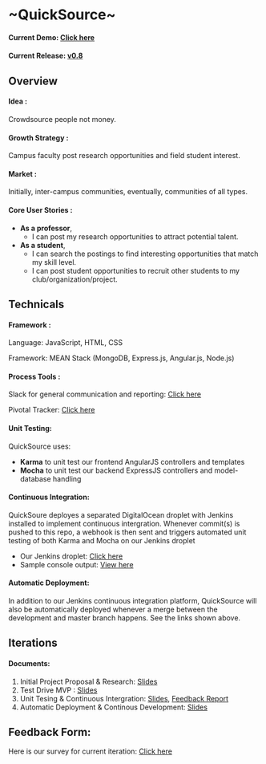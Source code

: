 # ~QuickSource~
#### Current Demo: [Click here](http://45.55.134.189/#!/)
#### Current Release: [v0.8](https://github.com/CS370-soft-eng-practicum/QuickSource/releases/tag/0.8)

## Overview
#### Idea : 
Crowdsource people not money. 

#### Growth Strategy :
Campus faculty post research opportunities and field student interest.

#### Market :
Initially, inter-campus communities,
eventually, communities of all types. 

#### Core User Stories :
* **As a professor**, 
	- I can post my research opportunities to attract potential talent. 
* **As a student**, 
	- I can search the postings to find interesting opportunities that match my skill level. 
	- I can post student opportunities to recruit other students to my club/organization/project. 

## Technicals
#### Framework :
Language: JavaScript, HTML, CSS

Framework: MEAN Stack (MongoDB, Express.js, Angular.js, Node.js)

#### Process Tools :
Slack for general communication and reporting:
[Click here](https://datcoco.slack.com/messages)
  
Pivotal Tracker:
[Click here](https://www.pivotaltracker.com/n/projects/1276086)

#### Unit Testing:
QuickSource uses:

- **Karma** to unit test our frontend AngularJS controllers and templates 
- **Mocha** to unit test our backend ExpressJS controllers and model-database handling

#### Continuous Integration:
QuickSoure deployes a separated DigitalOcean droplet with Jenkins installed to implement continuous intergration. Whenever commit(s) is pushed to this repo, a webhook is then sent and triggers automated unit testing of both Karma and Mocha on our Jenkins droplet

- Our Jenkins droplet: [Click here](http://45.55.134.189:8080/)
- Sample console output: [View here](https://www.dropbox.com/s/5a4wq5lve83pi5k/Jenkin%20Continuous%20Intergration%20Console%20Output.txt?dl=0)

#### Automatic Deployment:

In addition to our Jenkins continuous integration platform, QuickSource will also be automatically deployed whenever a merge between the development and master branch happens. See the links shown above.

## Iterations

#### Documents:
1. Initial Project Proposal & Research: [Slides](https://d1b10bmlvqabco.cloudfront.net/attach/i4uq9at93sz401/hzag30i2dmv63a/i6mlmfzsnslx/First_Pitch.pdf)
2. Test Drive MVP : [Slides](https://d1b10bmlvqabco.cloudfront.net/attach/i4uq9at93sz401/hzag30i2dmv63a/i7gkax1hu6vi/Second_Pitch.pdf)
3. Unit Tesing & Continuous Intergration: [Slides](https://d1b10bmlvqabco.cloudfront.net/attach/i4uq9at93sz401/hzag30i2dmv63a/i80enyxitmci/Third_Pitch.pdf), [Feedback Report](https://d1b10bmlvqabco.cloudfront.net/attach/i4uq9at93sz401/hzag30i2dmv63a/i80eo8x2d0ot/FeedbackReport.pdf)
4. Automatic Deployment & Continous Development: [Slides](https://github.com/CS370-soft-eng-practicum/QuickSource/blob/master/business/FinalPitch.pdf)

## Feedback Form:
Here is our survey for current iteration: [Click here](https://docs.google.com/forms/d/1WqWU-sW1mSOX9iyyjRbsFz8hunRXNYDnBxgAigczrGU/viewform) 
